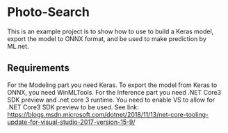 # Photo-Search
This is an example project is to show how to use to build a Keras model, export the model to ONNX format, and be used to make prediction by ML.net.

## Requirements
For the Modeling part you need Keras.  To export the model from Keras to ONNX, you need WinMLTools.
For the Inference part you need .NET Core3 SDK preview and .net core 3 runtime.  You need to enable VS to allow for .NET Core3 SDK preview to be used.  See link: https://blogs.msdn.microsoft.com/dotnet/2018/11/13/net-core-tooling-update-for-visual-studio-2017-version-15-9/


